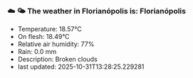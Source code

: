 ### ☁️ 🌤️  The weather in Florianópolis is: Florianópolis

- Temperature: 18.57°C
- On flesh: 18.49°C
- Relative air humidity: 77%
- Rain: 0.0 mm
- Description: Broken clouds
- last updated: 2025-10-31T13:28:25.229281
